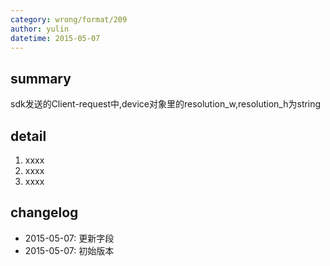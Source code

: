 ```yaml
---
category: wrong/format/209
author: yulin
datetime: 2015-05-07
---
```


## summary

sdk发送的Client-request中,device对象里的resolution_w,resolution_h为string

## detail

1. xxxx
1. xxxx
1. xxxx

## changelog

- 2015-05-07: 更新字段
- 2015-05-07: 初始版本
